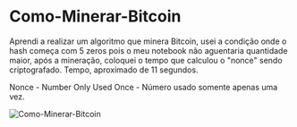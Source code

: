 # Como-Minerar-Bitcoin

Aprendi a realizar um algoritmo que minera Bitcoin, usei a condição onde o hash começa com 5 zeros pois o meu notebook não aguentaria quantidade maior, após a mineração, coloquei o tempo que calculou o "nonce" sendo criptografado.
Tempo, aproximado de 11 segundos.  

Nonce - Number Only Used Once - Número usado somente apenas uma vez.

![Como-Minerar-Bitcoin](https://github.com/Dsaamorim/Como-Minerar-Bitcoin/blob/main/Como-Minerar-Bitcoin.gif)
